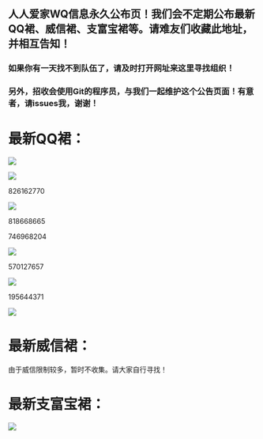## 人人爱家WQ信息永久公布页！我们会不定期公布最新QQ裙、威信裙、支富宝裙等。请难友们收藏此地址，并相互告知！

### 如果你有一天找不到队伍了，请及时打开网址来这里寻找组织！

### 另外，招收会使用Git的程序员，与我们一起维护这个公告页面！有意者，请issues我，谢谢！

# 最新QQ裙：

![](http://ww1.sinaimg.cn/large/005zWjpngy1ftgpvhto2mj30f00kkgma.jpg)

![](http://ww1.sinaimg.cn/large/005zWjpngy1ftgpwppo0aj30f10kl0tz.jpg)

826162770

![](http://ww1.sinaimg.cn/large/005zWjpngy1ftgoymrhq6j30f00kk0zc.jpg)

818668665

746968204

![](http://ww1.sinaimg.cn/large/005zWjpngy1ftgox4v6lzj30f00kkn4y.jpg)

570127657

![](http://ww1.sinaimg.cn/large/005zWjpngy1ftgoqzowz5j30f00kkjx2.jpg)

195644371

![](http://ww1.sinaimg.cn/large/005zWjpngy1ftgozxss5bj30f00kkwia.jpg)

# 最新威信裙：

由于威信限制较多，暂时不收集。请大家自行寻找！

# 最新支富宝裙：

![](http://ww1.sinaimg.cn/large/005zWjpngy1ftgp1p9l25j30u01hcadr.jpg)
